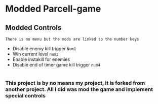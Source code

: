 # Modded Parcell-game
## Modded Controls
`There is no menu but the mods are linked to the number keys`
* Disable enemy kill trigger `Num1`
* Win current level `num2`
* Enable instakill for enemies
* Disable end of timer game kill trigger `num4`
#
### This project is by no means my project, it is forked from another project. All I did was mod the game and implement special controls
